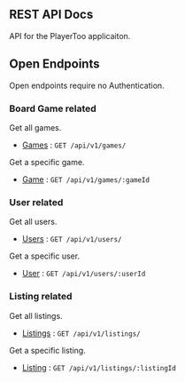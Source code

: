## REST API Docs

API for the PlayerToo applicaiton.

## Open Endpoints

Open endpoints require no Authentication.

### Board Game related

Get all games.
* [Games](game/get_games.md) : `GET /api/v1/games/`

Get a specific game.
* [Game](game/get_game.md) : `GET /api/v1/games/:gameId`

### User related

Get all users.
* [Users](user/get_users.md) : `GET /api/v1/users/`

Get a specific user.
* [User](user/get_user.md) : `GET /api/v1/users/:userId`

### Listing related

Get all listings.
* [Listings](listing/get_listings.md) : `GET /api/v1/listings/`

Get a specific listing.
* [Listing](listing/get_listing.md) : `GET /api/v1/listings/:listingId`